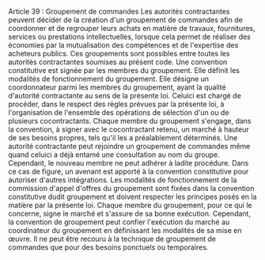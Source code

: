 Article 39 : Groupement de commandes
Les autorités contractantes peuvent décider de la création d'un
groupement de commandes afin de coordonner et de regrouper leurs achats
en matière de travaux, fournitures, services ou prestations
intellectuelles, lorsque cela permet de réaliser des économies par la
mutualisation des compétences et de l'expertise des acheteurs publics.
Ces groupements sont possibles entre toutes les autorités contractantes
soumises au présent code.
Une convention constitutive est signée par les membres du groupement.
Elle définit les modalités de fonctionnement du groupement.
Elle désigne un coordonnateur parmi les membres du groupement, ayant la
qualité d'autorité contractante au sens de la présente loi.
Celuici est chargé de procéder, dans le respect des règles prévues par
la présente loi, à l'organisation de l'ensemble des opérations de
sélection d'un ou de plusieurs cocontractants.
Chaque membre du groupement s'engage, dans la convention, à signer avec
le cocontractant retenu, un marché à hauteur de ses besoins propres,
tels qu'il les a préalablement déterminés.
Une autorité contractante peut rejoindre un groupement de commandes même
quand celuici a déjà entamé une consultation au nom du groupe.
Cependant, le nouveau membre ne peut adhérer à ladite procédure. Dans ce
cas de figure, un avenant est apporté à la convention constitutive pour
autoriser d'autres intégrations.
Les modalités de fonctionnement de la commission d'appel d'offres du
groupement sont fixées dans la convention constitutive dudit groupement
et doivent respecter les principes posés en la matière par la présente
loi.
Chaque membre du groupement, pour ce qui le concerne, signe le marché et
s'assure de sa bonne exécution.
Cependant, la convention de groupement peut confier l'exécution du
marché au coordinateur du groupement en définissant les modalités de sa
mise en œuvre.
Il ne peut être recouru à la technique de groupement de commandes que
pour des besoins ponctuels ou temporaires.